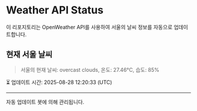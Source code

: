 
# Weather API Status

이 리포지토리는 OpenWeather API를 사용하여 서울의 날씨 정보를 자동으로 업데이트합니다.

## 현재 서울 날씨
> 서울의 현재 날씨: overcast clouds, 온도: 27.46°C, 습도: 85%

⏳ 업데이트 시간: 2025-08-28 12:20:33 (UTC)

---
자동 업데이트 봇에 의해 관리됩니다.
